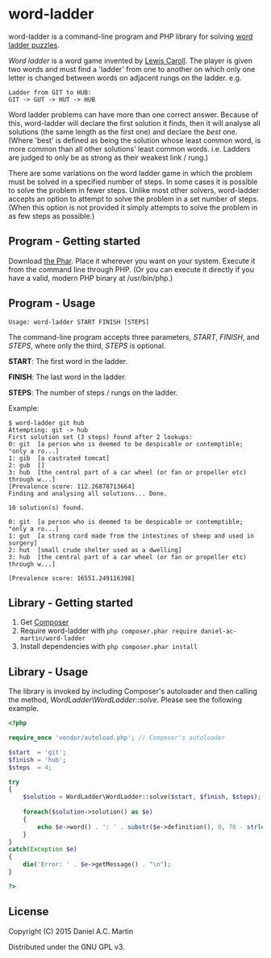 word-ladder
===========

word-ladder is a command-line program and PHP library for solving
[word ladder puzzles].

*Word ladder* is a word game invented by [Lewis Caroll]. The player is given two
words and must find a 'ladder' from one to another on which only one letter is
changed between words on adjacent rungs on the ladder.
e.g.

	Ladder from GIT to HUB:
	GIT -> GUT -> HUT -> HUB

Word ladder problems can have more than one correct answer. Because of this,
word-ladder will declare the first solution it finds, then it will analyse
all solutions (the same length as the first one) and declare the *best* one.
(Where 'best' is defined as being the solution whose least common word, is more
common than all other solutions' least common words. i.e. Ladders are judged to
only be as strong as their weakest link / rung.)

There are some variations on the word ladder game in which the problem must be
solved in a specified number of steps. In some cases it is possible to solve the
problem in fewer steps. Unlike most other solvers, word-ladder accepts an option
to attempt to solve the problem in a set number of steps. (When this option is
not provided it simply attempts to solve the problem in as few steps as
possible.)

Program - Getting started
-------------------------

Download [the Phar]. Place it wherever you want on your system. Execute it from
the command line through PHP. (Or you can execute it directly if you have a
valid, modern PHP binary at /usr/bin/php.)

Program - Usage
---------------

	Usage: word-ladder START FINISH [STEPS]

The command-line program accepts three parameters, *START*, *FINISH*, and
*STEPS*, where only the third, *STEPS* is optional.

**START**: The first word in the ladder.

**FINISH**: The last word in the ladder.

**STEPS**: The number of steps / rungs on the ladder.

Example:

	$ word-ladder git hub
	Attempting: git -> hub
	First solution set (3 steps) found after 2 lookups:
	0: git  [a person who is deemed to be despicable or contemptible; "only a ro...]
	1: gib  [a castrated tomcat]
	2: gub  []
	3: hub  [the central part of a car wheel (or fan or propeller etc) through w...]
	[Prevalence score: 112.26878713664]
	Finding and analysing all solutions... Done.
	
	10 solution(s) found.
	
	0: git  [a person who is deemed to be despicable or contemptible; "only a ro...]
	1: gut  [a strong cord made from the intestines of sheep and used in surgery]
	2: hut  [small crude shelter used as a dwelling]
	3: hub  [the central part of a car wheel (or fan or propeller etc) through w...]
	
	[Prevalence score: 16551.249116398]

Library - Getting started
-------------------------

1. Get [Composer]
2. Require word-ladder with `php composer.phar require daniel-ac-martin/word-ladder`
3. Install dependencies with `php composer.phar install`

Library - Usage
---------------

The library is invoked by including Composer's autoloader and then calling the
method, *WordLadder\WordLadder::solve*. Please see the following example.

```php
<?php

require_once 'vendor/autoload.php'; // Composer's autoloader

$start  = 'git';
$finish = 'hub';
$steps  = 4;

try
{
	$solution = WordLadder\WordLadder::solve($start, $finish, $steps);
	
	foreach($solution->solution() as $e)
	{
		echo $e->word() . ': ' . substr($e->definition(), 0, 78 - strlen($start)) . "\n";
	}
}
catch(Exception $e)
{
	die('Error: ' . $e->getMessage() . "\n");
}

?>
```

License
-------

Copyright (C) 2015 Daniel A.C. Martin

Distributed under the GNU GPL v3.

 [word ladder puzzles]: http://en.wikipedia.org/wiki/Word_ladder
 [Lewis Caroll]:        http://en.wikipedia.org/wiki/Lewis_Carroll
 [the Phar]:            https://github.com/daniel-ac-martin/word-ladder/releases/download/0.1/word-ladder.phar
 [Composer]:            http://getcomposer.org

